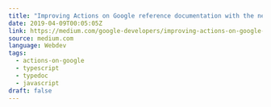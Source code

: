 ```yaml
---
title: "Improving Actions on Google reference documentation with the new Typedoc Neo theme"
date: 2019-04-09T00:05:05Z
link: https://medium.com/google-developers/improving-actions-on-google-reference-documentation-with-the-new-typedoc-neo-theme-7a9d58b52c4a?source=rss----2e5ce7f173a5---4
source: medium.com
language: Webdev
tags:
  - actions-on-google
  - typescript
  - typedoc
  - javascript
draft: false
---
```

